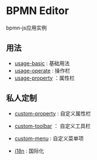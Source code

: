 # BPMN Editor

bpmn-js应用实例

## 用法

- [usage-basic][1] : 基础用法
- [usage-operate][2] : 操作栏
- [usage-property][3] ：属性栏

## 私人定制

- [custom-property][4] : 自定义属性栏
- [custom-toolbar][5] ： 自定义工具栏
- [custom-menu][6] : 自定义菜单项
- [i18n][7] : 国际化

  [1]: https://github.com/imdwpeng/bpmn-editor/blob/dev/usage-basic/src/routes/Bpmn.js
  [2]: https://github.com/imdwpeng/bpmn-editor/blob/dev/usage-operate/src/routes/Bpmn.js
  [3]: https://github.com/imdwpeng/bpmn-editor/blob/dev/usage-property/src/routes/Bpmn.js
  [4]: https://github.com/imdwpeng/bpmn-editor/blob/dev/custom-property/src/routes/Bpmn.js
  [5]: https://github.com/imdwpeng/bpmn-editor/blob/dev/custom-toolbar/src/routes/Bpmn.js
  [6]: https://github.com/imdwpeng/bpmn-editor/blob/dev/custom-menu/src/routes/Bpmn.js
  [7]: https://github.com/imdwpeng/bpmn-editor/blob/dev/i18n/src/routes/Bpmn.js
